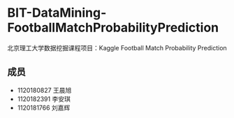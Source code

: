 # BIT-DataMining-FootballMatchProbabilityPrediction
北京理工大学数据挖掘课程项目：Kaggle Football Match Probability Prediction
## 成员
- 1120180827 王晨旭
- 1120182391 李安琪
- 1120181766 刘嘉辉
